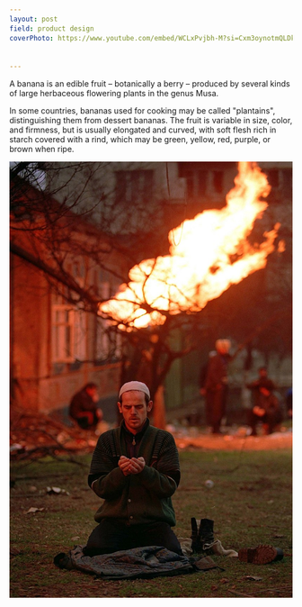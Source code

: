```yaml
---
layout: post
field: product design
coverPhoto: https://www.youtube.com/embed/WCLxPvjbh-M?si=Cxm3oynotmQLDkpU&amp;controls=1&autoplay=1&mute=1


---
```


A banana is an edible fruit – botanically a berry – produced by several
kinds of large herbaceous flowering plants in the genus Musa.

In some countries, bananas used for cooking may be called "plantains",
distinguishing them from dessert bananas. The fruit is variable in size,
color, and firmness, but is usually elongated and curved, with soft
flesh rich in starch covered with a rind, which may be green, yellow,
red, purple, or brown when ripe.

![3.this is an image test](/assets/images/project-test-2/800px-Evstafiev-chechnya-prayer3.jpg)
